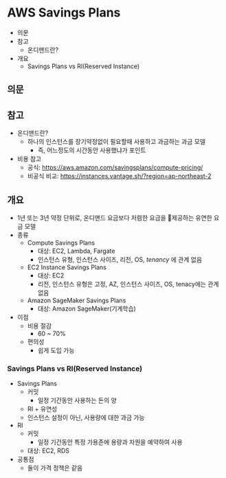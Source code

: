 # AWS Savings Plans

- 의문
- 참고
  - 온디맨드란?
- 개요
  - Savings Plans vs RI(Reserved Instance)

## 의문

## 참고

- 온디맨드란?
  - 하나의 인스턴스를 장기약정없이 필요할때 사용하고 과금하는 과금 모델
    - 즉, 어느정도의 시간동안 사용했냐가 포인트
- 비용 참고
  - 공식: https://aws.amazon.com/savingsplans/compute-pricing/
  - 비공식 비교: https://instances.vantage.sh/?region=ap-northeast-2

## 개요

- 1년 또는 3년 약정 단위로, 온디맨드 요금보다 저렴한 요금을 제공하는 유연한 요금 모델
- 종류
  - Compute Savings Plans
    - 대상: EC2, Lambda, Fargate
    - 인스턴스 유형, 인스턴스 사이즈, 리전, OS, *tenancy* 에 관계 없음
  - EC2 Instance Savings Plans
    - 대상: EC2
    - 리전, 인스턴스 유형은 고정, AZ, 인스턴스 사이즈, OS, tenacy에는 관계 없음
  - Amazon SageMaker Savings Plans
    - 대상: Amazon SageMaker(기계학습)
- 이점
  - 비용 절감
    - 60 ~ 70%
  - 편의성
    - 쉽게 도입 가능

### Savings Plans vs RI(Reserved Instance)

- Savings Plans
  - 커밋
    - 일정 기간동안 사용하는 돈의 양
  - RI + 유연성
  - 인스턴스 설정이 아닌, 사용량에 대한 과금 가능
- RI
  - 커밋
    - 일정 기간동안 특정 가용존에 용량과 자원을 예약하여 사용
  - 대상: EC2, RDS
- 공통점
  - 둘이 가격 정책은 같음
